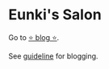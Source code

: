 # Eunki's Salon

Go to [⭐️ blog ⭐️](https://eunkiyomi.github.io/).

See [guideline](https://wlqmffl0102.github.io/posts/Making-Git-blogs-for-beginners-1/) for blogging.
